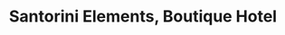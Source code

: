 ---
layout: project.hbs
key: santorini-elements
lang: el/
title: Santorini Elements, Boutique Hotel
category: Hospitality
og: true
description:
- σε εξέλιξη
photos:
- "main.jpg"
- "main.jpg"

---